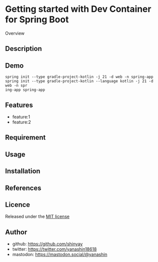 # Getting started with Dev Container for Spring Boot

Overview

## Description

## Demo

```shell
spring init --type gradle-project-kotlin -j 21 -d web -n spring-app spring init --type gradle-project-kotlin --language kotlin -j 21 -d web -n spr
ing-app spring-app
```

## Features

- feature:1
- feature:2

## Requirement

## Usage

## Installation

## References

## Licence

Released under the [MIT license](https://gist.githubusercontent.com/shinyay/56e54ee4c0e22db8211e05e70a63247e/raw/34c6fdd50d54aa8e23560c296424aeb61599aa71/LICENSE)

## Author

- github: <https://github.com/shinyay>
- twitter: <https://twitter.com/yanashin18618>
- mastodon: <https://mastodon.social/@yanashin>
